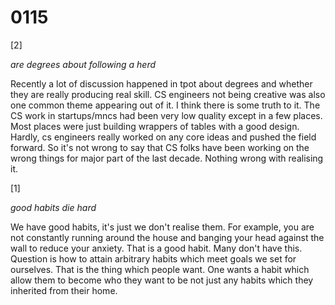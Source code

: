 # 0115

[2]

*are degrees about following a herd*

Recently a lot of discussion happened in tpot about degrees and whether they are really producing real skill. CS engineers not being creative was also one common theme appearing out of it. I think there is some truth to it. The CS work in startups/mncs had been very low quality except in a few places. Most places were just building wrappers of tables with a good design. Hardly, cs engineers really worked on any core ideas and pushed the field forward. So it's not wrong to say that CS folks have been working on the wrong things for major part of the last decade. Nothing wrong with realising it. 


[1]

*good habits die hard*

We have good habits, it's just we don't realise them. For example, you are not constantly running around the house and banging your head against the wall to reduce your anxiety. That is a good habit. Many don't have this. Question is how to attain arbitrary habits which meet goals we set for ourselves. That is the thing which people want. One wants a habit which allow them to become who they want to be not just any habits which they inherited from their home.
